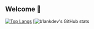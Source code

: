 ## Welcome 👋
[![Top Langs](https://github-readme-stats.vercel.app/api/top-langs/?username=b1ankdev&show_icons=true&theme=tokyonight)](https://github.com/anuraghazra/github-readme-stats)
[![b1ankdev's GitHub stats](https://github-readme-stats.vercel.app/api?username=b1ankdev&show_icons=true&theme=tokyonight)

<!--
**b1ankDEV/b1ankDEV** is a ✨ _special_ ✨ repository because its `README.md` (this file) appears on your GitHub profile.

Here are some ideas to get you started:

- 🔭 I’m currently working on ...
- 🌱 I’m currently learning ...
- 👯 I’m looking to collaborate on ...
- 🤔 I’m looking for help with ...
- 💬 Ask me about ...
- 📫 How to reach me: ...
- 😄 Pronouns: ...
- ⚡ Fun fact: ...
-->
